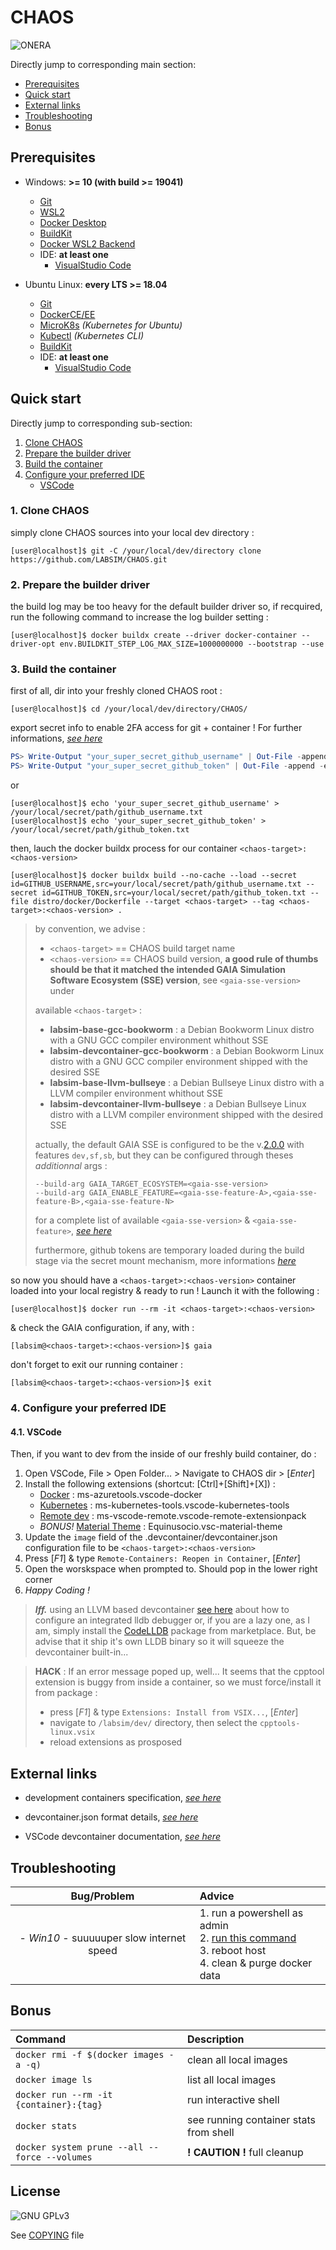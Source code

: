 # CHAOS

![ONERA](https://www.onera.net/logo-onera-ident.jpg "Logo ONERA")

Directly jump to corresponding main section:

- [Prerequisites](#prerequisites)
- [Quick start](#quick-start)
- [External links](#external-links)
- [Troubleshooting](#troubleshooting)
- [Bonus](#bonus)

## Prerequisites

- Windows: **>= 10 (with build >= 19041)**
  - [Git](https://git-scm.com/)
  - [WSL2](https://docs.microsoft.com/fr-fr/windows/wsl/install)
  - [Docker Desktop](https://www.docker.com/products/docker-desktop)
  - [BuildKit](https://docs.docker.com/develop/develop-images/build_enhancements/#to-enable-buildkit-builds)
  - [Docker WSL2 Backend](https://docs.docker.com/desktop/windows/wsl/)
  - IDE: **at least one**
    - [VisualStudio Code](https://code.visualstudio.com/)

- Ubuntu Linux: **every LTS >= 18.04**
  - [Git](https://git-scm.com/)
  - [DockerCE/EE](https://docs.docker.com/engine/install/ubuntu/#install-using-the-repository)
  - [MicroK8s](https://ubuntu.com/kubernetes/install#single-node) _(Kubernetes for Ubuntu)_
  - [Kubectl](https://kubernetes.io/docs/tasks/tools/install-kubectl-linux/#install-using-native-package-management) _(Kubernetes CLI)_
  - [BuildKit](https://docs.docker.com/develop/develop-images/build_enhancements/#to-enable-buildkit-builds)
  - IDE: **at least one**
    - [VisualStudio Code](https://code.visualstudio.com/)

## Quick start

Directly jump to corresponding sub-section:

1. [Clone CHAOS](#1-clone-chaos)
2. [Prepare the builder driver](#2-prepare-the-builder-driver)
3. [Build the container](#3-build-the-container)
4. [Configure your preferred IDE](#4-configure-your-preferred-ide)
   - [VSCode](#41-vscode)

### 1. Clone CHAOS

simply clone CHAOS sources into your local dev directory :

```console
[user@localhost]$ git -C /your/local/dev/directory clone https://github.com/LABSIM/CHAOS.git
```

### 2. Prepare the builder driver

the build log may be too heavy for the default builder driver so, if recquired, run the following command to increase the log builder setting :

```console
[user@localhost]$ docker buildx create --driver docker-container --driver-opt env.BUILDKIT_STEP_LOG_MAX_SIZE=1000000000 --bootstrap --use
```

### 3. Build the container

first of all, dir into your freshly cloned CHAOS root :
  
```console
[user@localhost]$ cd /your/local/dev/directory/CHAOS/
```

export secret info to enable 2FA access for git + container ! For further informations, [*see here*](https://help.github.com/en/github/authenticating-to-github/creating-a-personal-access-token-for-the-command-line)

```PowerShell
PS> Write-Output "your_super_secret_github_username" | Out-File -append -encoding ASCII "C:/your/local/secret/path/github_username.txt"
PS> Write-Output "your_super_secret_github_token" | Out-File -append -encoding ASCII "C:/your/local/secret/path/github_token.txt"
```

or

```console
[user@localhost]$ echo 'your_super_secret_github_username' > /your/local/secret/path/github_username.txt
[user@localhost]$ echo 'your_super_secret_github_token' > /your/local/secret/path/github_token.txt
```

then, lauch the docker buildx process for our container `<chaos-target>:<chaos-version>`

```console
[user@localhost]$ docker buildx build --no-cache --load --secret id=GITHUB_USERNAME,src=your/local/secret/path/github_username.txt --secret id=GITHUB_TOKEN,src=your/local/secret/path/github_token.txt --file distro/docker/Dockerfile --target <chaos-target> --tag <chaos-target>:<chaos-version> .
```

> by convention, we advise :
>
> - `<chaos-target>` == CHAOS build target name
> - `<chaos-version>` == CHAOS build version, **a good rule of thumbs should be that it matched the intended GAIA Simulation Software Ecosystem (SSE) version**, see `<gaia-sse-version>` under
>
> available `<chaos-target>` :
>
> - **labsim-base-gcc-bookworm** : a Debian Bookworm Linux distro with a GNU GCC compiler environment whithout SSE
> - **labsim-devcontainer-gcc-bookworm** : a Debian Bookworm Linux distro with a GNU GCC compiler environment shipped with the desired SSE
> - **labsim-base-llvm-bullseye** : a Debian Bullseye Linux distro with a LLVM compiler environment whithout SSE
> - **labsim-devcontainer-llvm-bullseye** : a Debian Bullseye Linux distro with a LLVM compiler environment shipped with the desired SSE
>
> actually, the default GAIA SSE is configured to be the v.[2.0.0](https://github.com/LABSIM/GAIA/tree/master/ecosystem/2.0.0) with features `dev,sf,sb`, but they can be configured through theses _additionnal_ args :
>
> ```console
> --build-arg GAIA_TARGET_ECOSYSTEM=<gaia-sse-version>
> --build-arg GAIA_ENABLE_FEATURE=<gaia-sse-feature-A>,<gaia-sse-feature-B>,<gaia-sse-feature-N>
> ```
>
> for a complete list of available `<gaia-sse-version>` & `<gaia-sse-feature>`, [_see here_](https://github.com/LABSIM/GAIA/tree/master/ecosystem)
>
> furthermore, github tokens are temporary loaded during the build stage via the secret mount mechanism, more informations [_here_](https://docs.docker.com/engine/reference/commandline/buildx_build/#secret)

so now you should have a `<chaos-target>:<chaos-version>` container loaded into your local registry & ready to run ! Launch it with the following :

```console
[user@localhost]$ docker run --rm -it <chaos-target>:<chaos-version>
```

& check the GAIA configuration, if any, with :

```console
[labsim@<chaos-target>:<chaos-version>]$ gaia
```

don't forget to exit our running container :

```console
[labsim@<chaos-target>:<chaos-version>]$ exit
```

### 4. Configure your preferred IDE
  
#### 4.1. VSCode

Then, if you want to dev from the inside of our freshly build container, do :

1. Open VSCode, File > Open Folder... > Navigate to CHAOS dir > [_Enter_]
2. Install the following extensions (shortcut: [Ctrl]+[Shift]+[X]) :
   - [Docker](https://marketplace.visualstudio.com/items?itemName=ms-azuretools.vscode-docker) : ms-azuretools.vscode-docker
   - [Kubernetes](https://marketplace.visualstudio.com/items?itemName=ms-kubernetes-tools.vscode-kubernetes-tools) : ms-kubernetes-tools.vscode-kubernetes-tools
   - [Remote dev](https://marketplace.visualstudio.com/items?itemName=ms-vscode-remote.vscode-remote-extensionpack) : ms-vscode-remote.vscode-remote-extensionpack
   - _BONUS!_ [Material Theme](https://marketplace.visualstudio.com/items?itemName=Equinusocio.vsc-material-theme) : Equinusocio.vsc-material-theme
3. Update the `image` field of the .devcontainer/devcontainer.json configuration file to be `<chaos-target>:<chaos-version>`
4. Press [_F1_] & type ```Remote-Containers: Reopen in Container```, [_Enter_]
5. Open the worskspace when prompted to. Should pop in the lower right corner
6. _Happy Coding !_

>**_Iff._** using an LLVM based devcontainer [see here](https://github.com/llvm/llvm-project/tree/main/lldb/tools/lldb-vscode#Installation-Visual-Studio-Code) about how to configure an integrated lldb debugger or, if you are a lazy one, as I am, simply install the [CodeLLDB](https://marketplace.visualstudio.com/items?itemName=vadimcn.vscode-lldb) package from marketplace. But, be advise that it ship it's own LLDB binary so it will squeeze the devcontainer built-in...

> **HACK** : If an error message poped up, well... It seems that the cpptool extension is buggy from inside a container, so we must force/install it from package :
>
>- press [_F1_] & type ```Extensions: Install from VSIX...```, [_Enter_]
>- navigate to ```/labsim/dev/``` directory, then select the ```cpptools-linux.vsix```
>- reload extensions as prosposed

## External links

- development containers specification, [_see here_](https://containers.dev/)

- devcontainer.json format details, [_see here_](https://containers.dev/implementors/json_reference/)

- VSCode devcontainer documentation, [_see here_](https://code.visualstudio.com/docs/remote/containers)


## Troubleshooting

| Bug/Problem | Advice |
| :--: | :-- |
| - _Win10_ - suuuuuper slow internet speed | 1. run a powershell as admin <br/>2. [run this command](https://github.com/docker/for-win/issues/698#issuecomment-314902326) <br/>3. reboot host <br/>4. clean & purge docker data |

## Bonus

| Command | Description |
| :-- | :-- |
| `docker rmi -f $(docker images -a -q)` | clean all local images |
| `docker image ls` | list all local images |
| `docker run --rm -it {container}:{tag}` | run interactive shell |
| `docker stats` | see running container stats from shell |
| `docker system prune --all --force --volumes` | **! CAUTION !** full cleanup |

## License

![GNU GPLv3](https://www.gnu.org/graphics/gplv3-with-text-84x42.png)

See [COPYING](COPYING) file
